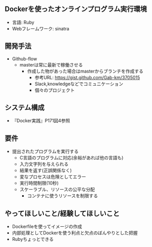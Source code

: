 ## Dockerを使ったオンラインプログラム実行環境

- 言語: Ruby
- Webフレームワーク: sinatra

## 開発手法
- Github-flow
  - masterは常に最新で稼働させる
    - 作成した物があった場合はmasterからブランチを作成する
      - 参考URL: https://gist.github.com/Gab-km/3705015
      - Slack,knowledgeなどでコミュニケーション
      - 個々のプロジェクト

## システム構成
- 『Docker実践』P171図4参照

## 要件
- 提出されたプログラムを実行する
  - C言語のプログラムに対応(余裕があれば他の言語も)
  - 入力文字列を与えられる
  - 結果を返す(正誤関係なく)
  - 変なプロセスは危険としてエラー
  - 実行時間制限(10秒)
  - スケーラブル、リソースの公平な分配
    - コンテナに使うリソースを制限する

## やってほしいこと/経験してほしいこと
- Dockerfileを使ってイメージの作成
- 内部処理としてDockerを使う利点と欠点のぼんやりとした把握
- Rubyちょっとできる
